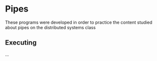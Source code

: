 # Pipes

These programs were developed in order to practice the content studied about pipes on the distributed systems class

## Executing

...
